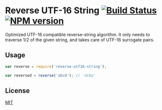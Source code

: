# Reverse UTF-16 String [![Build Status](http://travis-ci.org/nemtsov/reverse-utf16-string.png)](http://travis-ci.org/nemtsov/reverse-utf16-string) [![NPM version](https://badge.fury.io/js/reverse-utf16-string.svg)](http://badge.fury.io/js/reverse-utf16-string)

Optimized UTF-16 compatible reverse-string algorithm.
It only needs to traverse 1/2 of the given string, and
takes care of UTF-16 surrogate pairs.

## Usage

```javascript
var reverse = require('reverse-utf16-string');

var reversed = reverse('abcd'); // 'dcba'
```

## License

[MIT](/LICENSE)
